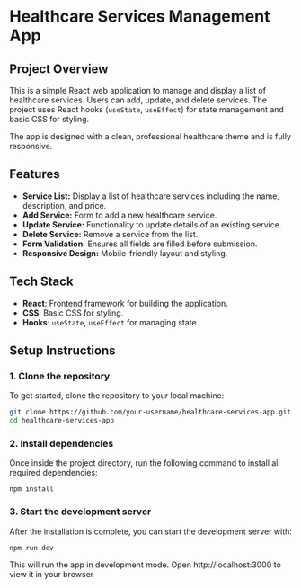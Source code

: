 # Healthcare Services Management App

## Project Overview

This is a simple React web application to manage and display a list of healthcare services. Users can add, update, and delete services. The project uses React hooks (`useState`, `useEffect`) for state management and basic CSS for styling.

The app is designed with a clean, professional healthcare theme and is fully responsive.

## Features

- **Service List:** Display a list of healthcare services including the name, description, and price.
- **Add Service:** Form to add a new healthcare service.
- **Update Service:** Functionality to update details of an existing service.
- **Delete Service:** Remove a service from the list.
- **Form Validation:** Ensures all fields are filled before submission.
- **Responsive Design:** Mobile-friendly layout and styling.

## Tech Stack

- **React**: Frontend framework for building the application.
- **CSS**: Basic CSS for styling.
- **Hooks**: `useState`, `useEffect` for managing state.

## Setup Instructions

### 1. Clone the repository

To get started, clone the repository to your local machine:

```bash
git clone https://github.com/your-username/healthcare-services-app.git
cd healthcare-services-app
```

### 2. Install dependencies

Once inside the project directory, run the following command to install all required dependencies:

`npm install`

### 3. Start the development server

After the installation is complete, you can start the development server with:

`npm run dev`

This will run the app in development mode. Open http://localhost:3000 to view it in your browser
